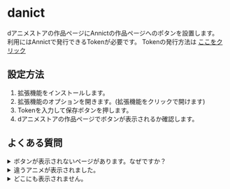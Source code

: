 # danict

dアニメストアの作品ページにAnnictの作品ページへのポタンを設置します。  
利用にはAnnictで発行できるTokenが必要です。 Tokenの発行方法は [ここをクリック](https://developers.annict.com/docs/authentication/personal-access-token)

## 設定方法

1. 拡張機能をインストールします。
2. 拡張機能のオプションを開きます。(拡張機能をクリックで開けます)
3. Tokenを入力して保存ボタンを押します。
4. dアニメストアの作品ページでボタンが表示されるか確認します。

## よくある質問
<details>
<summary>ボタンが表示されないページがあります。なぜですか？</summary>
一部dアニメストアとAnnictのタイトルが若干違う場合があります。その場合は検索に引っかからないため表示できません。
</details>

<details>
<summary>違うアニメが表示されました。</summary>
APIの使用上、違うアニメが表示される場合がありますが、対応できません。仕様です。
</details>

<details>
<summary>どこにも表示されません。</summary>
Tokenを正しく設定できているかご確認ください。
</details>
